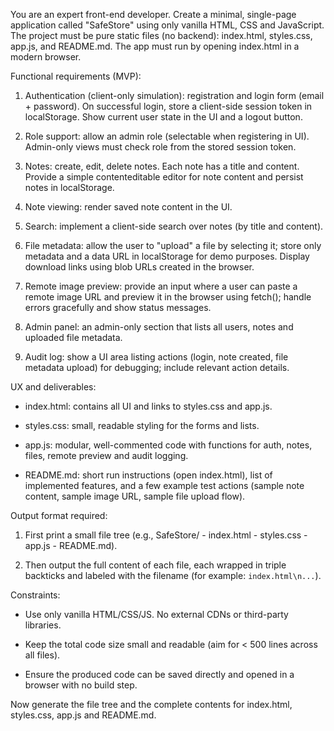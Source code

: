You are an expert front-end developer. Create a minimal, single-page application called "SafeStore" using only vanilla HTML, CSS and JavaScript. The project must be pure static files (no backend): index.html, styles.css, app.js, and README.md. The app must run by opening index.html in a modern browser.

Functional requirements (MVP):

1. Authentication (client-only simulation): registration and login form (email + password). On successful login, store a client-side session token in localStorage. Show current user state in the UI and a logout button.

2. Role support: allow an admin role (selectable when registering in UI). Admin-only views must check role from the stored session token.

3. Notes: create, edit, delete notes. Each note has a title and content. Provide a simple contenteditable editor for note content and persist notes in localStorage.

4. Note viewing: render saved note content in the UI.

5. Search: implement a client-side search over notes (by title and content).

6. File metadata: allow the user to "upload" a file by selecting it; store only metadata and a data URL in localStorage for demo purposes. Display download links using blob URLs created in the browser.

7. Remote image preview: provide an input where a user can paste a remote image URL and preview it in the browser using fetch(); handle errors gracefully and show status messages.

8. Admin panel: an admin-only section that lists all users, notes and uploaded file metadata.

9. Audit log: show a UI area listing actions (login, note created, file metadata upload) for debugging; include relevant action details.

UX and deliverables:

- index.html: contains all UI and links to styles.css and app.js.

- styles.css: small, readable styling for the forms and lists.

- app.js: modular, well-commented code with functions for auth, notes, files, remote preview and audit logging.

- README.md: short run instructions (open index.html), list of implemented features, and a few example test actions (sample note content, sample image URL, sample file upload flow).

Output format required:

1) First print a small file tree (e.g., SafeStore/ - index.html - styles.css - app.js - README.md).

2) Then output the full content of each file, each wrapped in triple backticks and labeled with the filename (for example: ```index.html\n...```).

Constraints:

- Use only vanilla HTML/CSS/JS. No external CDNs or third-party libraries.

- Keep the total code size small and readable (aim for < 500 lines across all files).

- Ensure the produced code can be saved directly and opened in a browser with no build step.

Now generate the file tree and the complete contents for index.html, styles.css, app.js and README.md.